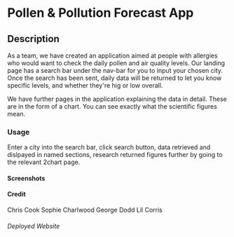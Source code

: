 # Pollen & Pollution Forecast App

## Description

As a team, we have created an application aimed at people with allergies who would want to check the daily pollen and air quality levels.
Our landing page has a search bar under the nav-bar for you to input your chosen city. Once the search has been sent, daily data will be returned to let you know specific levels, and whether they're hig or low overall.

We have further pages in the application explaining the data in detail. These are in the form of a chart. You can see exactly what the scientific figures mean.

### Usage
Enter a city into the search bar, click search button, data retrieved and dislpayed in named sections, research returned figures further by going to the relevant 2chart page.

#### Screenshots

#### Credit
Chris Cook
Sophie Charlwood
George Dodd
Lil Corris

###### Deployed Website
